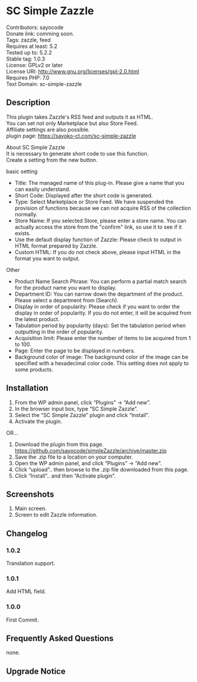 # SC Simple Zazzle  
Contributors: sayocode  
Donate link: comming soon.  
Tags: zazzle, feed  
Requires at least: 5.2  
Tested up to: 5.2.2  
Stable tag: 1.0.3  
License: GPLv2 or later  
License URI: http://www.gnu.org/licenses/gpl-2.0.html  
Requires PHP: 7.0  
Text Domain: sc-simple-zazzle  


## Description  

This plugin takes Zazzle's RSS feed and outputs it as HTML.  
You can set not only Marketplace but also Store Feed.  
Affiliate settings are also possible.  
plugin page: https://sayoko-ct.com/sc-simple-zazzle  

About SC Simple Zazzle  
It is necessary to generate short code to use this function.  
Create a setting from the new button.  

basic setting  
* Title: The managed name of this plug-in. Please give a name that you can easily understand.  
* Short Code: Displayed after the short code is generated.  
* Type: Select Marketplace or Store Feed. We have suspended the provision of functions because we can not acquire RSS of the collection normally.  
* Store Name: If you selected Store, please enter a store name. You can actually access the store from the "confirm" link, so use it to see if it exists.  
* Use the default display function of Zazzle: Please check to output in HTML format prepared by Zazzle.  
* Custom HTML: If you do not check above, please input HTML in the format you want to output.  

Other  
* Product Name Search Phrase: You can perform a partial match search for the product name you want to display.  
* Department ID: You can narrow down the department of the product. Please select a department from (Search).  
* Display in order of popularity: Please check if you want to order the display in order of popularity. If you do not enter, it will be acquired from the latest product.  
* Tabulation period by popularity (days): Set the tabulation period when outputting in the order of popularity.  
* Acquisition limit: Please enter the number of items to be acquired from 1 to 100.  
* Page: Enter the page to be displayed in numbers.  
* Background color of image: The background color of the image can be specified with a hexadecimal color code. This setting does not apply to some products.  


## Installation  
1. From the WP admin panel, click “Plugins” -> “Add new”.  
2. In the browser input box, type “SC Simple Zazzle”.  
3. Select the “SC Simple Zazzle” plugin and click “Install”.  
4. Activate the plugin.  
  
OR…  
  
1. Download the plugin from this page. https://github.com/sayocode/simpleZazzle/archive/master.zip  
2. Save the .zip file to a location on your computer.  
3. Open the WP admin panel, and click “Plugins” -> “Add new”.  
4. Click “upload”.. then browse to the .zip file downloaded from this page.  
5. Click “Install”.. and then “Activate plugin”.  

## Screenshots  

1. Main screen.  
2. Screen to edit Zazzle information.  

## Changelog  

### 1.0.2  
Translation support.  

### 1.0.1  
Add HTML field.  
  
### 1.0.0  
First Commit.  

## Frequently Asked Questions 
none.

## Upgrade Notice
